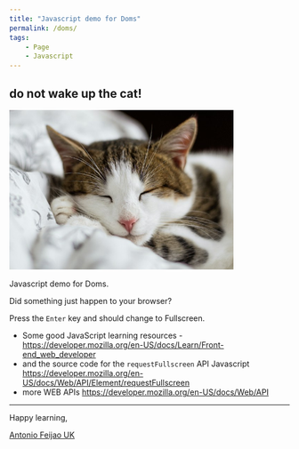 ```yaml
---
title: "Javascript demo for Doms"
permalink: /doms/
tags:
    - Page
    - Javascript
---
```


<div id="main_frame"></div>

## do not wake up the cat!

<div>
    <img id="image" src="/assets/images/alexandru-zdrobau-_STvosrG-pw-unsplash-small.jpg" alt="Don' wake up the cat!" width="80%" height="80%">
</div>

<div id="cat_alert"; style="display:none";>
    <h2>Move your mouse away from the cat!</h2>
</div>

Javascript demo for Doms.

Did something just happen to your browser?

Press the `Enter` key and should change to Fullscreen.

* Some good JavaScript learning resources - <https://developer.mozilla.org/en-US/docs/Learn/Front-end_web_developer>
* and the source code for the `requestFullscreen` API Javascript <https://developer.mozilla.org/en-US/docs/Web/API/Element/requestFullscreen>
* more WEB APIs <https://developer.mozilla.org/en-US/docs/Web/API>

<script src="/assets/js/demo-for-doms.js"></script>

---

Happy learning,

[Antonio Feijao UK](https://www.antoniofeijao.com/)
